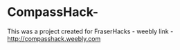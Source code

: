 # CompassHack-

This was a project created for FraserHacks - weebly link - http://compasshack.weebly.com 
